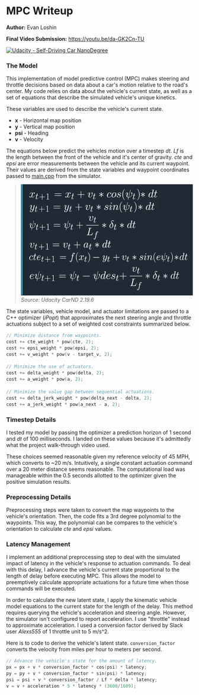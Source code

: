 # MPC Writeup
**Author:** Evan Loshin

**Final Video Submission:** https://youtu.be/da-GK2Cn-TU

[![Udacity - Self-Driving Car NanoDegree](https://s3.amazonaws.com/udacity-sdc/github/shield-carnd.svg)](http://www.udacity.com/drive)

### The Model

This implementation of model predictive control (MPC) makes steering and throttle decisions based on data about a car's motion relative to the road's center. My code relies on data about the vehicle's current state, as well as a set of equations that describe the simulated vehicle's unique kinetics.

These variables are used to describe the vehicle's current state.
- **x** - Horizontal map position
- **y** - Vertical map position
- **psi** - Heading
- **v** - Velocity

The equations below predict the vehicles motion over a timestep *dt*. *Lf* is the length between the front of the vehicle and it's center of gravity. *cte* and *epsi* are error measurements between the vehicle and its current waypoint. Their values are derived from the state variables and waypoint coordinates passed to [main.cpp](./src/main.cpp) from the simulator.

> ![Vehicle Model Equations](./images/vehicle_model_equations.jpg)
*Source: Udacity CarND 2.19.6*

The state variables, vehicle model, and actuator limitations are passed to a C++ optimizer (*iPopt*) that approximates the next steering angle and throttle actuations subject to a set of weighted cost constraints summarized below.

```cpp
// Minimize distance from waypoints.
cost += cte_weight * pow(cte, 2);
cost += epsi_weight * pow(epsi, 2);
cost += v_weight * pow(v - target_v, 2);

// Minimize the use of actuators.
cost += delta_weight * pow(delta, 2);
cost += a_weight * pow(a, 2);

// Minimize the value gap between sequential actuations.
cost += delta_jerk_weight * pow(delta_next - delta, 2);
cost += a_jerk_weight * pow(a_next - a, 2);
```

### Timestep Details

I tested my model by passing the optimizer a prediction horizon of 1 second and *dt* of 100 milliseconds. I landed on these values because it's admittedly what the project walk-through video used.

These choices seemed reasonable given my reference velocity of 45 MPH, which converts to ~20 m/s. Intuitively, a single constant actuation command over a 20 meter distance seems reasonable. The computational load was manageable within the 0.5 seconds allotted to the optimizer given the positive simulation results.

### Preprocessing Details

Preprocessing steps were taken to convert the map waypoints to the vehicle's orientation. Then, the code fits a 3rd degree polynomial to the waypoints. This way, the polynomial can be compares to the vehicle's orientation to calculate *cte* and *epsi* values.

### Latency Management

I implement an additional preprocessing step to deal with the simulated impact of latency in the vehicle's response to actuation commands. To deal with this delay, I advance the vehicle's current state proportional to the length of delay before executing MPC. This allows the model to preemptively calculate appropriate actuations for a future time when those commands will be executed.

In order to calculate the new latent state, I apply the kinematic vehicle model equations to the current state for the length of the delay. This method requires querying the vehicle's acceleration and steering angle. However, the simulator isn't configured to report acceleration. I use "throttle" instead to approximate acceleration. I used a conversion factor derived by Slack user *Alexs555* of 1 throttle unit to 5 m/s^2.

Here is to code to derive the vehicle's latent state. `conversion_factor` converts the velocity from miles per hour to meters per second.
```cpp
// Advance the vehicle's state for the amount of latency.
px = px + v * conversion_factor * cos(psi) * latency;
py = py + v * conversion_factor * sin(psi) * latency;
psi = psi + v * conversion_factor / Lf * delta * latency;
v = v + acceleration * 5 * latency * (3600/1609);
```
